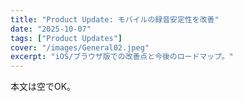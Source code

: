 ```yaml
---
title: "Product Update: モバイルの録音安定性を改善"
date: "2025-10-07"
tags: ["Product Updates"]
cover: "/images/General02.jpeg"
excerpt: "iOS/ブラウザ版での改善点と今後のロードマップ。"
---
```

本文は空でOK。
